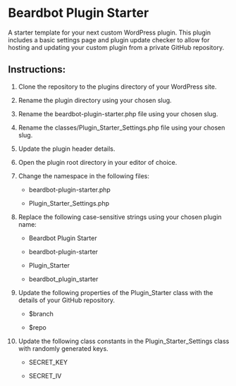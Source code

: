 # Beardbot Plugin Starter

A starter template for your next custom WordPress plugin. This plugin includes a basic settings page and plugin update checker to allow for hosting and updating your custom plugin from a private GitHub repository.

## Instructions:

1. Clone the repository to the plugins directory of your WordPress site.

2. Rename the plugin directory using your chosen slug.

3. Rename the beardbot-plugin-starter.php file using your chosen slug.

4. Rename the classes/Plugin_Starter_Settings.php file using your chosen slug.

5. Update the plugin header details.

6. Open the plugin root directory in your editor of choice.

7. Change the namespace in the following files:

    * beardbot-plugin-starter.php

    * Plugin_Starter_Settings.php

8. Replace the following case-sensitive strings using your chosen plugin name:

    * Beardbot Plugin Starter

    * beardbot-plugin-starter

    * Plugin_Starter

    * beardbot_plugin_starter

9. Update the following properties of the Plugin_Starter class with the details of your GitHub repository.

    * $branch

    * $repo

10. Update the following class constants in the Plugin_Starter_Settings class with randomly generated keys.

    * SECRET_KEY

    * SECRET_IV